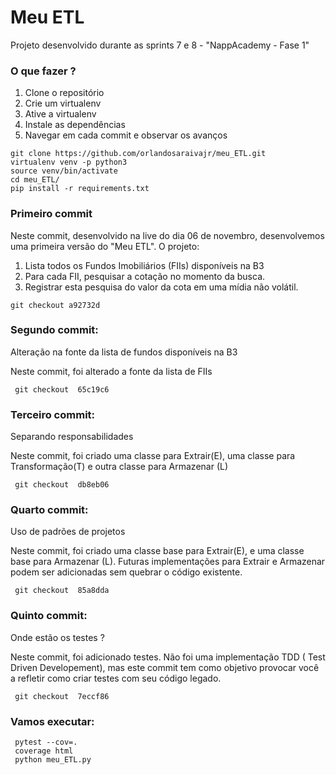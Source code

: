 # Meu ETL

Projeto desenvolvido durante as sprints 7 e 8 - "NappAcademy - Fase 1"

### O que fazer ?

1. Clone o repositório
2. Crie um virtualenv 
3. Ative a virtualenv
4. Instale as dependências
5. Navegar em cada commit e observar os avanços

```console
git clone https://github.com/orlandosaraivajr/meu_ETL.git
virtualenv venv -p python3
source venv/bin/activate
cd meu_ETL/
pip install -r requirements.txt 
```
### Primeiro commit 

Neste commit, desenvolvido na live do dia 06 de novembro, desenvolvemos uma primeira versão do "Meu ETL".
O projeto:
1. Lista todos os Fundos Imobiliários (FIIs) disponíveis na B3
2. Para cada FII, pesquisar a cotação no momento da busca.
3. Registrar esta pesquisa do valor da cota em uma mídia não volátil.

```console
git checkout a92732d

 ```

### Segundo commit: 

Alteração na fonte da lista de fundos disponíveis na B3

Neste commit, foi alterado a fonte da lista de FIIs

```console
 git checkout  65c19c6
 ```

### Terceiro commit: 

Separando responsabilidades

Neste commit, foi criado uma classe para Extrair(E), uma classe para Transformação(T) e outra classe para Armazenar (L)

```console
 git checkout  db8eb06
 ```

### Quarto commit: 

Uso de padrões de projetos

Neste commit, foi criado uma classe base para Extrair(E), e uma classe base para Armazenar (L).
Futuras implementações para Extrair e Armazenar podem ser adicionadas sem quebrar o código existente.

```console
 git checkout  85a8dda
 ```

### Quinto commit: 

Onde estão os testes ?

Neste commit, foi adicionado testes.
Não foi uma implementação TDD ( Test Driven Developement), mas este commit tem como objetivo provocar você a refletir como criar testes com seu código legado.

```console
 git checkout  7eccf86
 ```

### Vamos executar: 

```console
 pytest --cov=.
 coverage html
 python meu_ETL.py

 ```